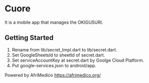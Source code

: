 # Cuore

It is a mobile app that manages the OKIGUSURI.

## Getting Started

1. Rename from lib/secret_tmpl.dart to lib/secret.dart.
2. Set GoogleSheetsId to sheetId of secret.dart.
3. Set serviceAccountKey at secret.dart by Goolge Cloud Platform.
4. Put google-services.json to android/app.

Powered by AfriMedico
https://afrimedico.org/
